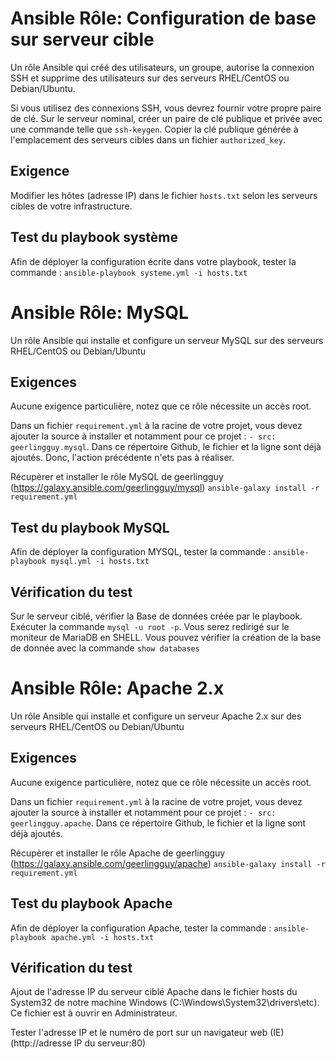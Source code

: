 # Ansible Rôle:  Configuration de base sur serveur cible

Un rôle Ansible qui créé des utilisateurs, un groupe, autorise la connexion SSH et supprime des utilisateurs sur des serveurs RHEL/CentOS ou Debian/Ubuntu.

Si vous utilisez des connexions SSH, vous devrez fournir votre propre paire de clé. Sur le serveur nominal, créer un paire de clé publique et privée avec une commande telle que `ssh-keygen`. Copier la clé publique générée à l'emplacement des serveurs cibles dans un fichier `authorized_key`.

## Exigence

Modifier les hôtes (adresse IP) dans le fichier `hosts.txt` selon les serveurs cibles de votre infrastructure.

## Test du playbook système

Afin de déployer la configuration écrite dans votre playbook, tester la commande : 
`ansible-playbook systeme.yml -i hosts.txt`

# Ansible Rôle: MySQL

Un rôle Ansible qui installe et configure un serveur MySQL sur des serveurs RHEL/CentOS ou Debian/Ubuntu

## Exigences

Aucune exigence particulière, notez que ce rôle nécessite un accès root.

Dans un fichier `requirement.yml` à la racine de votre projet, vous devez ajouter la source à installer et notamment pour ce projet : `- src: geerlingguy.mysql`.
Dans ce répertoire Github, le fichier et la ligne sont déjà ajoutés.
Donc, l'action précédente n'ets pas à réaliser.

Récupèrer et installer le rôle MySQL de geerlingguy (https://galaxy.ansible.com/geerlingguy/mysql)
`ansible-galaxy install -r requirement.yml`

## Test du playbook MySQL

Afin de déployer la configuration MYSQL, tester la commande : 
`ansible-playbook mysql.yml -i hosts.txt`

## Vérification du test

Sur le serveur ciblé, vérifier la Base de données créée par le playbook.
Exécuter la commande `mysql -u root -p`.
Vous serez redirigé sur le moniteur de MariaDB en SHELL.
Vous pouvez vérifier la création de la base de donnée avec la commande `show databases`

# Ansible Rôle: Apache 2.x 

Un rôle Ansible qui installe et configure un serveur Apache 2.x sur des serveurs RHEL/CentOS ou Debian/Ubuntu

## Exigences

Aucune exigence particulière, notez que ce rôle nécessite un accès root.

Dans un fichier `requirement.yml` à la racine de votre projet, vous devez ajouter la source à installer et notamment pour ce projet : `- src: geerlingguy.apache`.
Dans ce répertoire Github, le fichier et la ligne sont déjà ajoutés.

Récupèrer et installer le rôle Apache de geerlingguy 
(https://galaxy.ansible.com/geerlingguy/apache)
`ansible-galaxy install -r requirement.yml`

## Test du playbook Apache

Afin de déployer la configuration Apache, tester la commande : `ansible-playbook apache.yml -i hosts.txt`

## Vérification du test

Ajout de l'adresse IP du serveur ciblé Apache dans le fichier hosts du System32 de notre machine Windows (C:\Windows\System32\drivers\etc). Ce fichier est à ouvrir en Administrateur.

Tester l'adresse IP et le numéro de port sur un navigateur web (IE)
(http://adresse IP du serveur:80)
